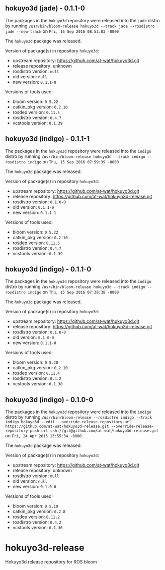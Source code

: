## hokuyo3d (jade) - 0.1.1-0

The packages in the `hokuyo3d` repository were released into the `jade` distro by running `/usr/bin/bloom-release hokuyo3d --track jade --rosdistro jade --new-track` on `Fri, 16 Sep 2016 08:53:03 -0000`

The `hokuyo3d` package was released.

Version of package(s) in repository `hokuyo3d`:

- upstream repository: https://github.com/at-wat/hokuyo3d.git
- release repository: unknown
- rosdistro version: `null`
- old version: `null`
- new version: `0.1.1-0`

Versions of tools used:

- bloom version: `0.5.22`
- catkin_pkg version: `0.2.10`
- rosdep version: `0.11.5`
- rosdistro version: `0.4.7`
- vcstools version: `0.1.39`


## hokuyo3d (indigo) - 0.1.1-1

The packages in the `hokuyo3d` repository were released into the `indigo` distro by running `/usr/bin/bloom-release hokuyo3d --track indigo --rosdistro indigo` on `Thu, 15 Sep 2016 07:59:39 -0000`

The `hokuyo3d` package was released.

Version of package(s) in repository `hokuyo3d`:

- upstream repository: https://github.com/at-wat/hokuyo3d.git
- release repository: https://github.com/at-wat/hokuyo3d-release.git
- rosdistro version: `0.1.0-0`
- old version: `0.1.1-0`
- new version: `0.1.1-1`

Versions of tools used:

- bloom version: `0.5.22`
- catkin_pkg version: `0.2.10`
- rosdep version: `0.11.5`
- rosdistro version: `0.4.7`
- vcstools version: `0.1.39`


## hokuyo3d (indigo) - 0.1.1-0

The packages in the `hokuyo3d` repository were released into the `indigo` distro by running `/usr/bin/bloom-release hokuyo3d --track indigo --rosdistro indigo` on `Thu, 15 Sep 2016 07:30:38 -0000`

The `hokuyo3d` package was released.

Version of package(s) in repository `hokuyo3d`:
- upstream repository: https://github.com/at-wat/hokuyo3d.git
- release repository: https://github.com/at-wat/hokuyo3d-release.git
- rosdistro version: `0.1.0-0`
- old version: `0.1.0-0`
- new version: `0.1.1-0`

Versions of tools used:
- bloom version: `0.5.20`
- catkin_pkg version: `0.2.10`
- rosdep version: `0.11.4`
- rosdistro version: `0.4.2`
- vcstools version: `0.1.38`


## hokuyo3d (indigo) - 0.1.0-0

The packages in the `hokuyo3d` repository were released into the `indigo` distro by running `/usr/bin/bloom-release --rosdistro indigo --track indigo hokuyo3d --edit --override-release-repository-url https://github.com/at-wat/hokuyo3d-release.git --override-release-repository-push-url ssh://git@github.com/at-wat/hokuyo3d-release.git` on `Fri, 24 Apr 2015 13:55:34 -0000`

The `hokuyo3d` package was released.

Version of package(s) in repository `hokuyo3d`:
- upstream repository: https://github.com/at-wat/hokuyo3d.git
- release repository: unknown
- rosdistro version: `null`
- old version: `null`
- new version: `0.1.0-0`

Versions of tools used:
- bloom version: `0.5.19`
- catkin_pkg version: `0.2.8`
- rosdep version: `0.11.2`
- rosdistro version: `0.4.2`
- vcstools version: `0.1.36`


# hokuyo3d-release
Hokuyo3d release repository for ROS bloom
